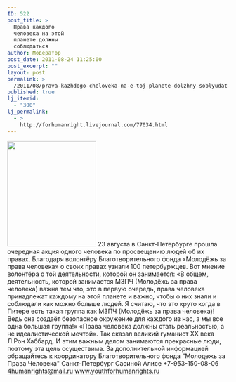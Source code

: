 ```yaml
---
ID: 522
post_title: >
  Права каждого
  человека на этой
  планете должны
  соблюдаться
author: Модератор
post_date: 2011-08-24 11:25:00
post_excerpt: ""
layout: post
permalink: >
  /2011/08/prava-kazhdogo-cheloveka-na-e-toj-planete-dolzhny-soblyudat-sya.html
published: true
lj_itemid:
  - "300"
lj_permalink:
  - >
    http://forhumanright.livejournal.com/77034.html
---
```

<a href="http://pics.livejournal.com/forhumanright/pic/00008r2h/"><img src="http://pics.livejournal.com/forhumanright/pic/00008r2h" width="202" height="240" border='0'/></a> 23 августа в Санкт-Петербурге прошла очередная акция одного человека по просвещению людей об их правах. Благодаря волонтёру Благотворительного фонда «Молодёжь за права человека» о своих правах узнали 100 петербуржцев.
Вот мнение волонтёра о той деятельности, которой он занимается: «В общем, деятельность, которой занимается МЗПЧ (Молодёжь за права человека) важна тем что, это в первую очередь, права человека принадлежат каждому на этой планете и важно, чтобы о них знали и соблюдали как можно больше людей. Я считаю, что это круто когда в Питере есть такая группа как МЗПЧ (Молодёжь за права человека)! Ведь она создаёт безопасное окружение для каждого из нас, а мы все одна большая группа!»
«Права человека должны стать реальностью, а не идеалистической мечтой». Так сказал великий гуманист ХХ века Л.Рон Хаббард. И этим важным делом занимаются прекрасные люди, поэтому  эта цель осуществима.
За дополнительной информацией обращайтесь к координатору
Благотворительного фонда
"Молодежь за Права Человека" Санкт-Петербург 
Сасиной Алисе 
+7-953-150-08-06 
4humanrights@mail.ru
www.youthforhumanrights.ru